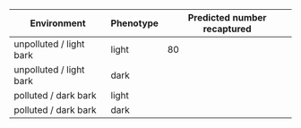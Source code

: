 | Environment             | Phenotype | Predicted number recaptured |
| ----------------------- | --------- | --------------------------- |
| unpolluted / light bark | light     | 80                            |
| unpolluted / light bark | dark      |                             |
| polluted / dark bark    | light     |                             |
| polluted / dark bark    | dark      |                             |
